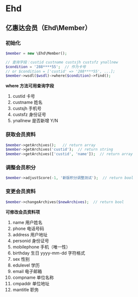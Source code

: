 # Ehd

## 亿惠达会员（Ehd\Member）

### 初始化

```php
$member = new \Ehd\Member();

// 查询字段：custid custname custsjh custsfz ynallnew
$condition = '288****55';  // 作为卡号
// or $condition = ['custid' => '288****55', ...]; 
$member->wsdl($wsdl)->where($condition)->find();
```

**where 方法可用查询字段**

1. custid 卡号
2. custname 姓名
3. custsjh 手机号
4. custsfz 身份证号
5. ynallnew 是否新增 Y/N

### 获取会员资料
```php
$member->getArchives();   // return array
$member->getArchives('custid');  // return string
$member->getArchives(['custid', 'name']);  // return array
```

### 调整会员积分

```php
$member->adjustScore(-1, '新版积分调整测试');  // return bool
```

### 变更会员资料

```php
$member->changeArchives($newArchives);  // return bool
```

**可修改会员资料项**

1. name 用户姓名
2. phone 电话号码
3. address 用户地址
4. personid 身份证号
5. mobilephone 手机（唯一性）
6. birthday 生日 yyyy-mm-dd 字符格式
7. sex 性别
8. edulevel 学历
9. email 电子邮箱
10. compname 单位名称
11. cmpaddr 单位地址
12. mantitle 职务

